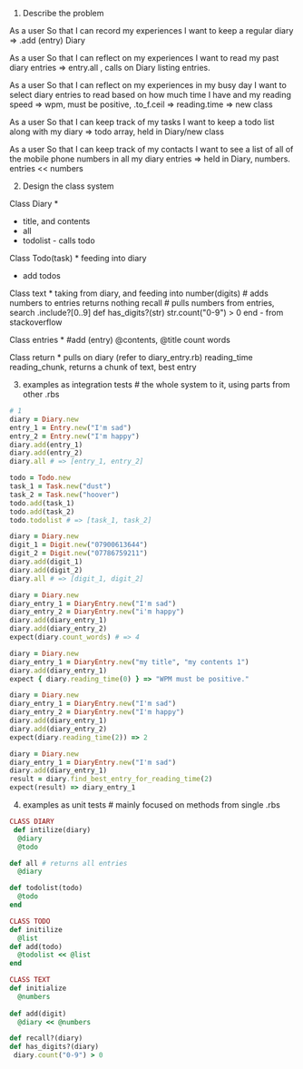 1. Describe the problem

As a user
So that I can record my experiences
I want to keep a regular diary
=> .add (entry) Diary

As a user
So that I can reflect on my experiences
I want to read my past diary entries
=> entry.all , calls on Diary listing entries.

As a user
So that I can reflect on my experiences in my busy day
I want to select diary entries to read based on how much time I have and my reading speed
=> wpm, must be positive, .to_f.ceil
=> reading.time
=> new class

As a user
So that I can keep track of my tasks
I want to keep a todo list along with my diary
=> todo array, held in Diary/new class 

As a user
So that I can keep track of my contacts
I want to see a list of all of the mobile phone numbers in all my diary entries
=> held in Diary, numbers. entries << numbers

2. Design the class system

Class Diary *
- title, and contents 
-  all
- todolist - calls todo

Class Todo(task) *
 feeding into diary
-  add todos

Class text *
 taking from diary, and feeding into
 number(digits) # adds numbers to entries returns nothing
 recall # pulls numbers from entries, search .include?[0..9]
 def has_digits?(str)
 str.count("0-9") > 0
 end - from stackoverflow

Class entries *
 #add (entry) @contents, @title
 count words

Class return *
 pulls on diary (refer to diary_entry.rb)
  reading_time 
 reading_chunk, returns a chunk of text, best entry


3. examples as integration tests # the whole system to it, using parts from other .rbs
```ruby
# 1
diary = Diary.new
entry_1 = Entry.new("I'm sad")
entry_2 = Entry.new("I'm happy")
diary.add(entry_1)
diary.add(entry_2)
diary.all # => [entry_1, entry_2]

todo = Todo.new
task_1 = Task.new("dust")
task_2 = Task.new("hoover")
todo.add(task_1)
todo.add(task_2)
todo.todolist # => [task_1, task_2]

diary = Diary.new
digit_1 = Digit.new("07900613644")
digit_2 = Digit.new("07786759211")
diary.add(digit_1)
diary.add(digit_2)
diary.all # => [digit_1, digit_2]

diary = Diary.new
diary_entry_1 = DiaryEntry.new("I'm sad")
diary_entry_2 = DiaryEntry.new("i'm happy")
diary.add(diary_entry_1)
diary.add(diary_entry_2)
expect(diary.count_words) # => 4

diary = Diary.new
diary_entry_1 = DiaryEntry.new("my title", "my contents 1")
diary.add(diary_entry_1)
expect { diary.reading_time(0) } => "WPM must be positive."

diary = Diary.new
diary_entry_1 = DiaryEntry.new("I'm sad")
diary_entry_2 = DiaryEntry.new("I'm happy")
diary.add(diary_entry_1)
diary.add(diary_entry_2)
expect(diary.reading_time(2)) => 2

diary = Diary.new
diary_entry_1 = DiaryEntry.new("I'm sad")
diary.add(diary_entry_1)
result = diary.find_best_entry_for_reading_time(2)
expect(result) => diary_entry_1
```



4. examples as unit tests # mainly focused on methods from single .rbs

```ruby 
CLASS DIARY
 def intilize(diary)
  @diary
  @todo

def all # returns all entries 
  @diary

def todolist(todo)
  @todo
end

CLASS TODO
def initilize
  @list
def add(todo)
  @todolist << @list
end

CLASS TEXT
def initialize
  @numbers
  
def add(digit)
  @diary << @numbers

def recall?(diary)
def has_digits?(diary)
 diary.count("0-9") > 0


```